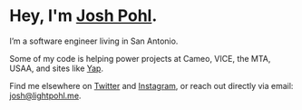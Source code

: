 # Hey, I'm [Josh Pohl](https://www.lightpohl.me).

I’m a software engineer living in San Antonio.

Some of my code is helping power projects at Cameo, VICE, the MTA, USAA, and sites like [Yap](https://yap.chat/).

Find me elsewhere on [Twitter](https://www.twitter.com/polygoncoyote) and [Instagram](https://www.instagram.com/polygoncoyote/), or reach out directly via email: [josh@lightpohl.me](mailto:josh@lightpohl.me).
